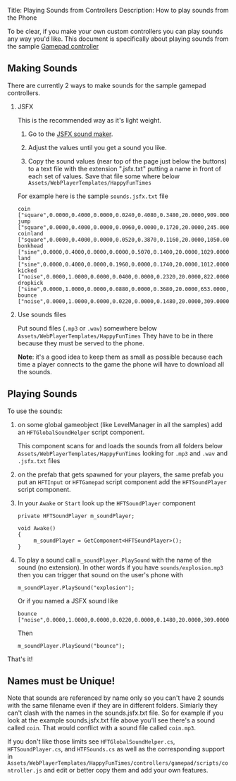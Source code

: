 ﻿Title: Playing Sounds from Controllers
Description: How to play sounds from the Phone

To be clear, if you make your own custom controllers you can play sounds any way you'd
like. This document is specifically about playing sounds from the sample [Gamepad controller](gamepad.md)

## Making Sounds

There are currently 2 ways to make sounds for the sample gamepad controllers.

1.  JSFX

    This is the recommended way as it's light weight.

    1.  Go to the [JSFX sound maker](http://egonelbre.com/project/jsfx/).

    2.  Adjust the values until you get a sound you like.

    3.  Copy the sound values (near top of the page just below the buttons) to a text file with the extension ".jsfx.txt"
        putting a name in front of each set of values. Save that file some where below
        `Assets/WebPlayerTemplates/HappyFunTimes`

    For example here is the sample `sounds.jsfx.txt` file

        coin      ["square",0.0000,0.4000,0.0000,0.0240,0.4080,0.3480,20.0000,909.0000,2400.0000,0.0000,0.0000,0.0000,0.0100,0.0003,0.0000,0.2540,0.1090,0.0000,0.0000,0.0000,0.0000,0.0000,1.0000,0.0000,0.0000,0.0000,0.0000]
        jump      ["square",0.0000,0.4000,0.0000,0.0960,0.0000,0.1720,20.0000,245.0000,2400.0000,0.3500,0.0000,0.0000,0.0100,0.0003,0.0000,0.0000,0.0000,0.5000,0.0000,0.0000,0.0000,0.0000,1.0000,0.0000,0.0000,0.0000,0.0000]
        coinland  ["square",0.0000,0.4000,0.0000,0.0520,0.3870,0.1160,20.0000,1050.0000,2400.0000,0.0000,0.0000,0.0000,0.0100,0.0003,0.0000,0.0000,0.0000,0.0000,0.0000,0.0000,0.0000,0.0000,1.0000,0.0000,0.0000,0.0000,0.0000]
        bonkhead  ["sine",0.0000,0.4000,0.0000,0.0000,0.5070,0.1400,20.0000,1029.0000,2400.0000,-0.7340,0.0000,0.0000,0.0100,0.0003,0.0000,0.0000,0.0000,0.3780,0.0960,0.0000,0.0000,0.0000,1.0000,0.0000,0.0000,0.0000,0.0000]
        land      ["sine",0.0000,0.4000,0.0000,0.1960,0.0000,0.1740,20.0000,1012.0000,2400.0000,-0.7340,0.0000,0.0000,0.0100,0.0003,0.0000,0.0000,0.0000,0.3780,0.0960,0.0000,0.0000,0.0000,1.0000,0.0000,0.0000,0.0000,0.0000]
        kicked    ["noise",0.0000,1.0000,0.0000,0.0400,0.0000,0.2320,20.0000,822.0000,2400.0000,-0.6960,0.0000,0.0000,0.0100,0.0003,0.0000,0.0000,0.0000,0.0000,0.0000,0.0000,0.0000,0.0000,1.0000,0.0000,0.0000,0.0270,0.0000]
        dropkick  ["sine",0.0000,1.0000,0.0000,0.0880,0.0000,0.3680,20.0000,653.0000,2400.0000,0.2360,0.0000,0.1390,47.1842,0.9623,-0.4280,0.0000,0.0000,0.4725,0.0000,0.0000,-0.0060,-0.0260,1.0000,0.0000,0.0000,0.0000,0.0000]
        bounce    ["noise",0.0000,1.0000,0.0000,0.0220,0.0000,0.1480,20.0000,309.0000,2400.0000,-0.3300,0.0000,0.0000,0.0100,0.0003,0.0000,0.0000,0.0000,0.0000,0.0000,0.0000,0.0000,0.0000,1.0000,0.0000,0.0000,0.0000,0.0000]

2.  Use sounds files

    Put sound files (`.mp3` or `.wav`) somewhere below `Assets/WebPlayerTemplates/HappyFunTimes`
    They have to be in there because they must be served to the phone.

    **Note**: it's a good idea to keep them as small as possible because each time a player connects to
    the game the phone will have to download all the sounds.

## Playing Sounds

To use the sounds:

1.  on some global gameobject (like LevelManager in all the samples)
    add an `HFTGlobalSoundHelper` script component.

    This component scans for and loads the sounds from all folders below `Assets/WebPlayerTemplates/HappyFunTimes`
    looking for `.mp3` and `.wav` and `.jsfx.txt` files

2.  on the prefab that gets spawned for your players, the same prefab you put
    an `HFTInput` or `HFTGamepad` script component add the `HFTSoundPlayer` script
    component.

3.  In your `Awake` or `Start` look up the `HFTSoundPlayer` component

        private HFTSoundPlayer m_soundPlayer;

        void Awake()
        {
             m_soundPlayer = GetComponent<HFTSoundPlayer>();
        }

4.  To play a sound call `m_soundPlayer.PlaySound` with the name of the sound (no extension).
    In other words if you have `sounds/explosion.mp3` then you can trigger that sound on
    the user's phone with

        m_soundPlayer.PlaySound("explosion");

    Or if you named a JSFX sound like

        bounce    ["noise",0.0000,1.0000,0.0000,0.0220,0.0000,0.1480,20.0000,309.0000,2400.0000,-0.3300,0.0000,0.0000,0.0100,0.0003,0.0000,0.0000,0.0000,0.0000,0.0000,0.0000,0.0000,0.0000,1.0000,0.0000,0.0000,0.0000,0.0000]

    Then

        m_soundPlayer.PlaySound("bounce");

That's it!

## Names must be Unique!

Note that sounds are referenced by name only so you can't have 2 sounds with the same filename
even if they are in different folders. Simiarly they can't clash with the names in the sounds.jsfx.txt
file. So for example if you look at the example sounds.jsfx.txt file above you'll see there's a sound
called `coin`. That would conflict with a sound file called `coin.mp3`.

If you don't like those limits see `HFTGlobalSoundHelper.cs`, `HFTSoundPlayer.cs`, and `HTFSounds.cs` as well
as the corresponding support in `Assets/WebPlayerTemplates/HappyFunTimes/controllers/gamepad/scripts/controller.js`
and edit or better copy them and add your own features.



